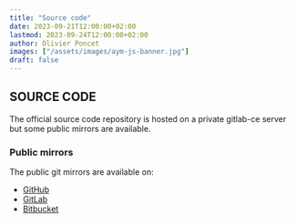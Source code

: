 ```yaml
---
title: "Source code"
date: 2023-09-21T12:00:00+02:00
lastmod: 2023-09-24T12:00:00+02:00
author: Olivier Poncet
images: ["/assets/images/aym-js-banner.jpg"]
draft: false
---
```

## SOURCE CODE

The official source code repository is hosted on a private gitlab-ce server but some public mirrors are available.

### Public mirrors

The public git mirrors are available on:

  - [GitHub](https://github.com/ponceto/aym-js)
  - [GitLab](https://gitlab.com/ponceto/aym-js)
  - [Bitbucket](https://bitbucket.org/ponceto/aym-js)

